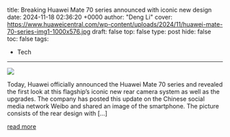 title: Breaking Huawei Mate 70 series announced with iconic new design
date: 2024-11-18 02:36:20 +0000
author: "Deng Li"
cover: https://www.huaweicentral.com/wp-content/uploads/2024/11/huawei-mate-70-series-img1-1000x576.jpg
draft: false
top: false
type: post
hide: false
toc: false
tags:
  - Tech
---

![](https://www.huaweicentral.com/wp-content/uploads/2024/11/huawei-mate-70-series-img1-1000x576.jpg)

Today, Huawei officially announced the Huawei Mate 70 series and revealed the first look at this flagship’s iconic new rear camera system as well as the upgrades. The company has posted this update on the Chinese social media network Weibo and shared an image of the smartphone. The picture consists of the rear design with \[…\]

[read more](https://www.huaweicentral.com/breaking-huawei-mate-70-series-announced-with-iconic-new-design/)
